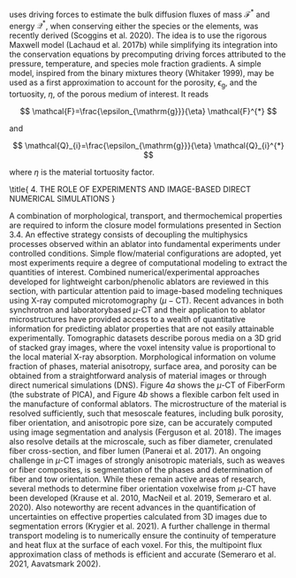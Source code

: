 uses driving forces to estimate the bulk diffusion fluxes of mass $\mathcal{F}^{*}$ and energy $\mathcal{Q}^{*}$, when conserving either the species or the elements, was recently derived (Scoggins et al. 2020). The idea is to use the rigorous Maxwell model (Lachaud et al. 2017b) while simplifying its integration into the conservation equations by precomputing driving forces attributed to the pressure, temperature, and species mole fraction gradients. A simple model, inspired from the binary mixtures theory (Whitaker 1999), may be used as a first approximation to account for the porosity, $\epsilon_{\mathrm{g}}$, and the tortuosity, $\eta$, of the porous medium of interest. It reads

$$
\mathcal{F}=\frac{\epsilon_{\mathrm{g}}}{\eta} \mathcal{F}^{*}
$$

and

$$
\mathcal{Q}_{i}=\frac{\epsilon_{\mathrm{g}}}{\eta} \mathcal{Q}_{i}^{*}
$$

where $\eta$ is the material tortuosity factor.

\title{
4. THE ROLE OF EXPERIMENTS AND IMAGE-BASED DIRECT NUMERICAL SIMULATIONS
}

A combination of morphological, transport, and thermochemical properties are required to inform the closure model formulations presented in Section 3.4. An effective strategy consists of decoupling the multiphysics processes observed within an ablator into fundamental experiments under controlled conditions. Simple flow/material configurations are adopted, yet most experiments require a degree of computational modeling to extract the quantities of interest. Combined numerical/experimental approaches developed for lightweight carbon/phenolic ablators are reviewed in this section, with particular attention paid to image-based modeling techniques using X-ray computed microtomography $(\mu-\mathrm{CT})$. Recent advances in both synchrotron and laboratorybased $\mu$-CT and their application to ablator microstructures have provided access to a wealth of quantitative information for predicting ablator properties that are not easily attainable experimentally. Tomographic datasets describe porous media on a 3D grid of stacked gray images, where the voxel intensity value is proportional to the local material X-ray absorption. Morphological information on volume fraction of phases, material anisotropy, surface area, and porosity can be obtained from a straightforward analysis of material images or through direct numerical simulations (DNS). Figure $4 a$ shows the $\mu$-CT of FiberForm (the substrate of PICA), and Figure $4 b$ shows a flexible carbon felt used in the manufacture of conformal ablators. The microstructure of the material is resolved sufficiently, such that mesoscale features, including bulk porosity, fiber orientation, and anisotropic pore size, can be accurately computed using image segmentation and analysis (Ferguson et al. 2018). The images also resolve details at the microscale, such as fiber diameter, crenulated fiber cross-section, and fiber lumen (Panerai et al. 2017). An ongoing challenge in $\mu$-CT images of strongly anisotropic materials, such as weaves or fiber composites, is segmentation of the phases and determination of fiber and tow orientation. While these remain active areas of research, several methods to determine fiber orientation voxelwise from $\mu$-CT have been developed (Krause et al. 2010, MacNeil et al. 2019, Semeraro et al. 2020). Also noteworthy are recent advances in the quantification of uncertainties on effective properties calculated from 3D images due to segmentation errors (Krygier et al. 2021). A further challenge in thermal transport modeling is to numerically ensure the continuity of temperature and heat flux at the surface of each voxel. For this, the multipoint flux approximation class of methods is efficient and accurate (Semeraro et al. 2021, Aavatsmark 2002).